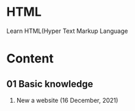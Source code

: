 # HTML
Learn HTML(Hyper Text Markup Language

# Content
## 01 Basic knowledge
1. New a website (16 December, 2021)
